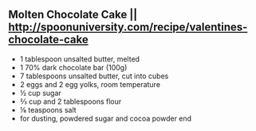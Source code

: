 ## Molten Chocolate Cake || http://spoonuniversity.com/recipe/valentines-chocolate-cake

- 1 tablespoon unsalted butter, melted
- 1 70% dark chocolate bar (100g)
- 7 tablespoons unsalted butter, cut into cubes
- 2 eggs and 2 egg yolks, room temperature
- ½ cup sugar
- ⅔ cup and 2 tablespoons flour
- ⅛ teaspoons salt
- for dusting, powdered sugar and cocoa powder
end